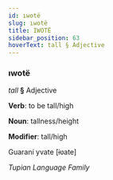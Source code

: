 ```yaml
---
id: ıwotë
slug: ıwotë
title: IWOTË
sidebar_position: 63
hoverText: tall § Adjective
---
```


### ıwotë

*tall* **§** Adjective

**Verb**: to be tall/high

**Noun**: tallness/height

**Modifier**: tall/high

Guaraní yvate [ɨʋate]

*Tupian Language Family*